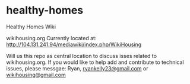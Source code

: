 healthy-homes
=============

Healthy Homes Wiki

wikihousing.org
Currently located at: http://104.131.241.94/mediawiki/index.php/WikiHousing

Will us this repo as central location to discuss isses related to wikihousing.org.
If you would like to help add and contribute to technical issues, please messgae: Ryan, ryankelly23@gmail.com or wikihousing@gmail.com
